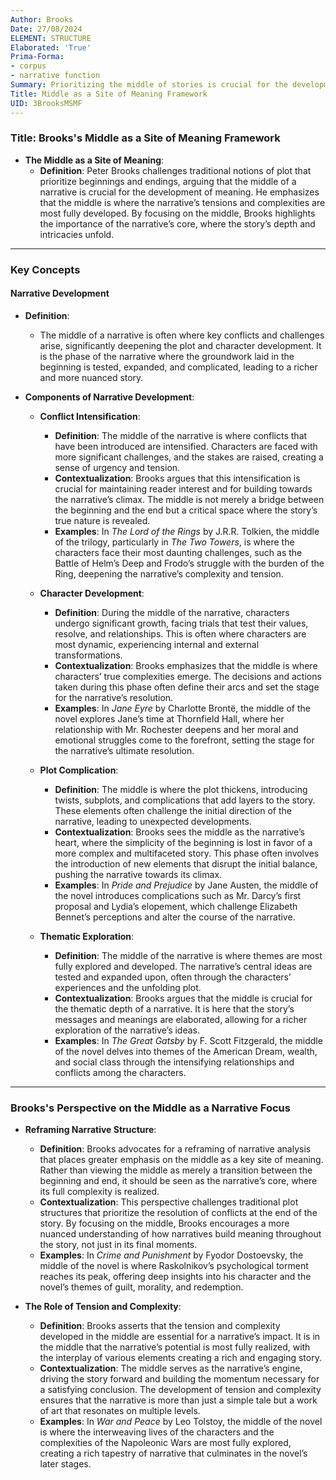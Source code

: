 ```yaml
---
Author: Brooks
Date: 27/08/2024
ELEMENT: STRUCTURE
Elaborated: 'True'
Prima-Forma:
- corpus
- narrative function
Summary: Prioritizing the middle of stories is crucial for the development of meaning.
Title: Middle as a Site of Meaning Framework
UID: 3BrooksMSMF
---
```

### Title: **Brooks's Middle as a Site of Meaning Framework**

- **The Middle as a Site of Meaning**:
  - **Definition**: Peter Brooks challenges traditional notions of plot that prioritize beginnings and endings, arguing that the middle of a narrative is crucial for the development of meaning. He emphasizes that the middle is where the narrative’s tensions and complexities are most fully developed. By focusing on the middle, Brooks highlights the importance of the narrative’s core, where the story’s depth and intricacies unfold.

---

### **Key Concepts**

#### **Narrative Development**

- **Definition**:
  - The middle of a narrative is often where key conflicts and challenges arise, significantly deepening the plot and character development. It is the phase of the narrative where the groundwork laid in the beginning is tested, expanded, and complicated, leading to a richer and more nuanced story.

- **Components of Narrative Development**:
  - **Conflict Intensification**:
    - **Definition**: The middle of the narrative is where conflicts that have been introduced are intensified. Characters are faced with more significant challenges, and the stakes are raised, creating a sense of urgency and tension.
    - **Contextualization**: Brooks argues that this intensification is crucial for maintaining reader interest and for building towards the narrative’s climax. The middle is not merely a bridge between the beginning and the end but a critical space where the story’s true nature is revealed.
    - **Examples**: In *The Lord of the Rings* by J.R.R. Tolkien, the middle of the trilogy, particularly in *The Two Towers*, is where the characters face their most daunting challenges, such as the Battle of Helm’s Deep and Frodo’s struggle with the burden of the Ring, deepening the narrative’s complexity and tension.

  - **Character Development**:
    - **Definition**: During the middle of the narrative, characters undergo significant growth, facing trials that test their values, resolve, and relationships. This is often where characters are most dynamic, experiencing internal and external transformations.
    - **Contextualization**: Brooks emphasizes that the middle is where characters’ true complexities emerge. The decisions and actions taken during this phase often define their arcs and set the stage for the narrative’s resolution.
    - **Examples**: In *Jane Eyre* by Charlotte Brontë, the middle of the novel explores Jane’s time at Thornfield Hall, where her relationship with Mr. Rochester deepens and her moral and emotional struggles come to the forefront, setting the stage for the narrative’s ultimate resolution.

  - **Plot Complication**:
    - **Definition**: The middle is where the plot thickens, introducing twists, subplots, and complications that add layers to the story. These elements often challenge the initial direction of the narrative, leading to unexpected developments.
    - **Contextualization**: Brooks sees the middle as the narrative’s heart, where the simplicity of the beginning is lost in favor of a more complex and multifaceted story. This phase often involves the introduction of new elements that disrupt the initial balance, pushing the narrative towards its climax.
    - **Examples**: In *Pride and Prejudice* by Jane Austen, the middle of the novel introduces complications such as Mr. Darcy’s first proposal and Lydia’s elopement, which challenge Elizabeth Bennet’s perceptions and alter the course of the narrative.

  - **Thematic Exploration**:
    - **Definition**: The middle of the narrative is where themes are most fully explored and developed. The narrative’s central ideas are tested and expanded upon, often through the characters’ experiences and the unfolding plot.
    - **Contextualization**: Brooks argues that the middle is crucial for the thematic depth of a narrative. It is here that the story’s messages and meanings are elaborated, allowing for a richer exploration of the narrative’s ideas.
    - **Examples**: In *The Great Gatsby* by F. Scott Fitzgerald, the middle of the novel delves into themes of the American Dream, wealth, and social class through the intensifying relationships and conflicts among the characters.

---

### **Brooks's Perspective on the Middle as a Narrative Focus**

- **Reframing Narrative Structure**:
  - **Definition**: Brooks advocates for a reframing of narrative analysis that places greater emphasis on the middle as a key site of meaning. Rather than viewing the middle as merely a transition between the beginning and end, it should be seen as the narrative’s core, where its full complexity is realized.
  - **Contextualization**: This perspective challenges traditional plot structures that prioritize the resolution of conflicts at the end of the story. By focusing on the middle, Brooks encourages a more nuanced understanding of how narratives build meaning throughout the story, not just in its final moments.
  - **Examples**: In *Crime and Punishment* by Fyodor Dostoevsky, the middle of the novel is where Raskolnikov’s psychological torment reaches its peak, offering deep insights into his character and the novel’s themes of guilt, morality, and redemption.

- **The Role of Tension and Complexity**:
  - **Definition**: Brooks asserts that the tension and complexity developed in the middle are essential for a narrative’s impact. It is in the middle that the narrative’s potential is most fully realized, with the interplay of various elements creating a rich and engaging story.
  - **Contextualization**: The middle serves as the narrative’s engine, driving the story forward and building the momentum necessary for a satisfying conclusion. The development of tension and complexity ensures that the narrative is more than just a simple tale but a work of art that resonates on multiple levels.
  - **Examples**: In *War and Peace* by Leo Tolstoy, the middle of the novel is where the interweaving lives of the characters and the complexities of the Napoleonic Wars are most fully explored, creating a rich tapestry of narrative that culminates in the novel’s later stages.
